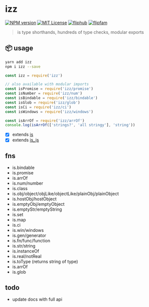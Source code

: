 # izz

[![NPM version][izz-npm-image]][izz-npm-url]
[![MIT License][license-image]][license-url]
[![fliphub][gitter-badge]][gitter-url]
[![flipfam][flipfam-image]][flipfam-url]

[izz-npm-image]: https://img.shields.io/npm/v/izz.svg
[izz-npm-url]: https://npmjs.org/package/izz
[license-image]: http://img.shields.io/badge/license-MIT-blue.svg?style=flat
[license-url]: https://spdx.org/licenses/MIT
[gitter-badge]: https://img.shields.io/gitter/room/fliphub/pink.svg
[gitter-url]: https://gitter.im/fliphub/Lobby
[flipfam-image]: https://img.shields.io/badge/%F0%9F%8F%97%20%F0%9F%92%A0-flipfam-9659F7.svg
[flipfam-url]: https://www.npmjs.com/package/flipfam

> is type shorthands, hundreds of type checks, modular exports

## 📦 usage
```bash
yarn add izz
npm i izz --save
```

```js
const izz = require('izz')

// also available with modular imports
const isPromise = require('izz/promise')
const isNumber = require('izz/num')
const isBindable = require('izz/bindable')
const isGlob = require('izz/glob')
const isCi = require('izz/ci')
const isWindows = require('izz/windows')

const isArrOf = require('izz/arrOf')
console.log(isArrOf(['strings?', 'all stringy'], 'string'))
```

- [x] extends [is](https://www.npmjs.com/is)
- [x] extends [is_js](https://is.js.org)

## fns
- is.bindable
- is.promise
- is.arrOf
- is.num/number
- is.class
- is.obj/object/objLike/objectLike/plainObj/plainObject
- is.hostObj/hostObject
- is.emptyObj/emptyObject
- is.emptyStr/emptyString
- is.set
- is.map
- is.ci
- is.win/windows
- is.gen/generator
- is.fn/func/function
- is.str/string
- is.instanceOf
- is.real/notReal
- is.toType (returns string of type)
- is.arrOf
- is.glob

## todo
- update docs with full api
